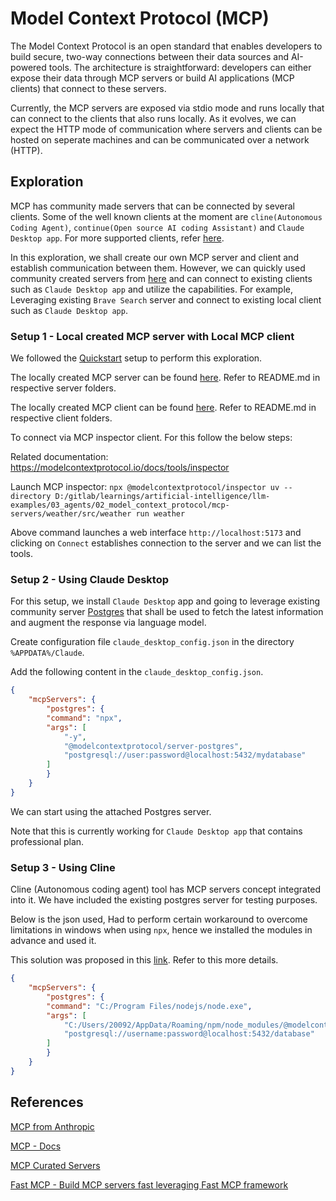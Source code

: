 # Model Context Protocol (MCP)

The Model Context Protocol is an open standard that enables developers to build secure, two-way connections between their data sources and AI-powered tools. The architecture is straightforward: developers can either expose their data through MCP servers or build AI applications (MCP clients) that connect to these servers.

Currently, the MCP servers are exposed via stdio mode and runs locally that can connect to the clients that also runs locally. As it evolves, we can expect the HTTP mode of communication where servers and clients can be hosted on seperate machines and can be communicated over a network (HTTP).

## Exploration

MCP has community made servers that can be connected by several clients. Some of the well known clients at the moment are `cline(Autonomous Coding Agent)`, `continue(Open source AI coding Assistant)` and `Claude Desktop app`. For more supported clients, refer [here](https://modelcontextprotocol.io/clients).

In this exploration, we shall create our own MCP server and client and establish communication between them. However, we can quickly used community created servers from [here](https://github.com/modelcontextprotocol/servers?tab=readme-ov-file#-reference-servers) and can connect to existing clients such as `Claude Desktop app` and utilize the capabilities. For example, Leveraging existing `Brave Search` server and connect to existing local client such as `Claude Desktop app`.

### Setup 1 - Local created MCP server with Local MCP client

We followed the [Quickstart](https://modelcontextprotocol.io/quickstart) setup to perform this exploration.

The locally created MCP server can be found [here](./mcp-servers/). Refer to README.md in respective server folders.

The locally created MCP client can be found [here](./mcp-clients/). Refer to README.md in respective client folders.

To connect via MCP inspector client. For this follow the below steps:

Related documentation: https://modelcontextprotocol.io/docs/tools/inspector

Launch MCP inspector: `npx @modelcontextprotocol/inspector uv --directory D:/gitlab/learnings/artificial-intelligence/llm-examples/03_agents/02_model_context_protocol/mcp-servers/weather/src/weather run weather`

Above command launches a web interface `http://localhost:5173` and clicking on `Connect` establishes connection to the server and we can list the tools.

### Setup 2 - Using Claude Desktop

For this setup, we install `Claude Desktop` app and going to leverage existing community server [Postgres](https://github.com/modelcontextprotocol/servers/tree/main/src/postgres) that shall be used to fetch the latest information and augment the response via language model.

Create configuration file `claude_desktop_config.json` in the directory `%APPDATA%/Claude`.

Add the following content in the `claude_desktop_config.json`.

```json
{
    "mcpServers": {
        "postgres": {
        "command": "npx",
        "args": [
            "-y",
            "@modelcontextprotocol/server-postgres",
            "postgresql://user:password@localhost:5432/mydatabase"
        ]
        }
    }
}
```

We can start using the attached Postgres server.

Note that this is currently working for `Claude Desktop app` that contains professional plan.

### Setup 3 - Using Cline

Cline (Autonomous coding agent) tool has MCP servers concept integrated into it. We have included the existing postgres server for testing purposes.

Below is the json used, Had to perform certain workaround to overcome limitations in windows when using `npx`, hence we installed the modules in advance and used it.

This solution was proposed in this [link](https://github.com/modelcontextprotocol/servers/issues/75). Refer to this more details.

```json
{
    "mcpServers": {
        "postgres": {
        "command": "C:/Program Files/nodejs/node.exe",
        "args": [
            "C:/Users/20092/AppData/Roaming/npm/node_modules/@modelcontextprotocol/server-postgres/dist/index.js",
            "postgresql://username:password@localhost:5432/database"
        ]
        }
    }
}
```

## References

[MCP from Anthropic](https://www.anthropic.com/news/model-context-protocol)

[MCP - Docs](https://modelcontextprotocol.io/introduction)

[MCP Curated Servers](https://www.mcphub.ai/servers)

[Fast MCP - Build MCP servers fast leveraging Fast MCP framework](https://github.com/jlowin/fastmcp)